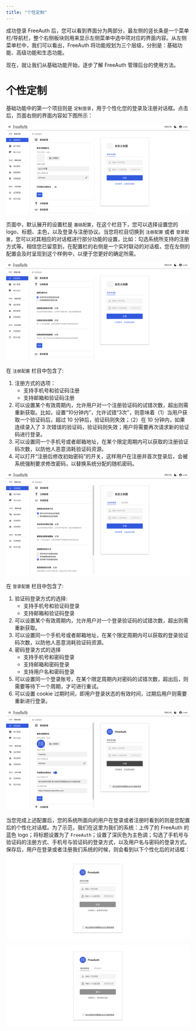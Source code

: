 ```yaml
---
title: "个性定制"
---
```

成功登录 FreeAuth 后，您可以看到界面分为两部分，最左侧的竖长条是一个菜单栏/导航栏，整个右侧板块则用来显示左侧菜单中选中项对应的界面内容。从左侧菜单栏中，我们可以看出，FreeAuth 将功能规划为三个层级，分别是：基础功能、高级功能和生态功能。

现在，就让我们从基础功能开始，逐步了解 FreeAuth 管理后台的使用方法。

# 个性定制

基础功能中的第一个项目则是 `定制登录`，用于个性化您的登录及注册对话框。点击后，页面右侧的界面内容如下图所示：

![FreeAuth Login Customization - Basic Settings](/assets/manual/customization-basic.png)

页面中，默认展开的设置栏是 `基础配置`，在这个栏目下，您可以选择设置您的 logo、标题、主色，以及登录与注册协议。当您将栏目切换到 `注册配置` 或者 `登录配置`，您可以对其相应的对话框进行部分功能的设置，比如：勾选系统所支持的注册方式等。相信您已留意到，在配置栏的右侧是一个实时联动的对话框，您在左侧的配置会及时呈现到这个样例中，以便于您更好的确定所需。

![FreeAuth Login Customization - Registration Settings](/assets/manual/customization-registration.png)

在 `注册配置` 栏目中包含了:

1. 注册方式的选项：
    * 支持手机号和验证码注册
    * 支持邮箱和验证码注册
2. 可以设置某个有效周期内，允许用户对一个注册验证码的试错次数，超出则需重新获取。比如，设置“10分钟内”，允许试错“3次”，则意味着（1）当用户获取一个验证码后，超过 10 分钟后，验证码则失效；（2）在 10 分钟内，如果连续录入了 3 次错误的验证码，验证码则失效；用户将需要再次请求新的验证码进行登录。
3. 可以设置同一个手机号或者邮箱地址，在某个限定周期内可以获取的注册验证码次数，以防他人恶意消耗验证码资源。
4. 可以打开“注册后修改初始密码”的开关，这样用户在注册并首次登录后，会被系统强制要求修改密码，以替换系统分配的随机密码。

![FreeAuth Login Customization - Login Settings](/assets/manual/customization-login.png)

在 `登录配置` 栏目中包含了:

1. 验证码登录方式的选择:
    * 支持手机号和验证码登录
    * 支持邮箱和验证码登录
2. 可以设置某个有效周期内，允许用户对一个登录验证码的试错次数，超出则需重新获取。
3. 可以设置同一个手机号或者邮箱地址，在某个限定周期内可以获取的登录验证码次数，以防他人恶意消耗验证码资源。
4. 密码登录方式的选择
    * 支持手机号和密码登录
    * 支持邮箱和密码登录
    * 支持用户名和密码登录
5. 可以设置同一个登录账号，在某个限定周期内对密码的试错次数，超出后，则需要等待下一个周期，才可进行重试。
6. 可以设置 cookie 过期时间，即用户登录状态的有效时间，过期后用户则需要重新进行登录。

![FreeAuth Login Customization - Example](/assets/manual/customization-example.png)

当您完成上述配置后，您的系统所面向的用户在登录或者注册时看到的则是您配置后的个性化对话框。为了示范，我们在这里为我们的系统：上传了的 FreeAuth 的蓝色 logo；将标题设置为了 `FreeAuth`；设置了深灰色为主色调；勾选了手机号与验证码的注册方式、手机号与验证码的登录方式，以及用户名与密码的登录方式。保存后，用户在登录或者注册我们系统的时候，则会看到以下个性化后的对话框：

![FreeAuth Login Customization - Customized Registration](/assets/manual/customized-registration-frame.png)

![FreeAuth Login Customization - Customized Login](/assets/manual/customized-login-frame.png)
